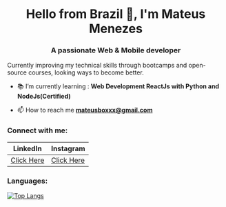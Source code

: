 <h1 align="center">Hello from Brazil 👋, I'm Mateus Menezes</h1>
<h3 align="center">A passionate Web & Mobile developer</h3>

Currently improving my technical skills through bootcamps and open-source courses, looking ways to become better.

- 📚 I’m currently learning : **Web Development ReactJs with Python and NodeJs(Certified)**

- 📫 How to reach me **mateusboxxx@gmail.com**

<h3 align="left">Connect with me:</h3>

|  LinkedIn | Instagram  |
| ------------ | ------------ |
| <a href="https://www.linkedin.com/in/mateus-menezes-377703122/" target="blank"> Click Here | <a href="https://www.instagram.com/mene.mateus/" target="blank"> Click Here  |


<h3 align="left">Languages:</h3>

[![Top Langs](https://github-readme-stats.vercel.app/api/top-langs/?username=MeneMateus&layout=compact)](https://github.com/anuraghazra/github-readme-stats)
